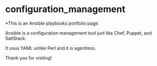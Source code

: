 # configuration_management
*This is an Ansible playbooks portfolio page.

Ansible is a configuration management tool just like Chef, Puppet, and SaltStack. 

It usus YAML unlike Perl and it is agentless. 

Thank you for visiting!
